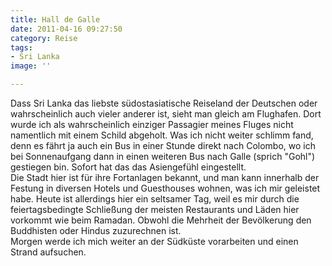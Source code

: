 ```yaml
---
title: Hall de Galle
date: 2011-04-16 09:27:50
category: Reise
tags:
- Sri Lanka
image: ''

---
```


Dass Sri Lanka das liebste südostasiatische Reiseland der Deutschen oder wahrscheinlich auch vieler anderer ist, sieht man gleich am Flughafen. Dort wurde ich als wahrscheinlich einziger Passagier meines Fluges nicht namentlich mit einem Schild abgeholt. Was ich nicht weiter schlimm fand, denn es fährt ja auch ein Bus in einer Stunde direkt nach Colombo, wo ich bei Sonnenaufgang dann in einen weiteren Bus nach Galle (sprich "Gohl") gestiegen bin. Sofort hat das das Asiengefühl eingestellt.  
Die Stadt hier ist für ihre Fortanlagen bekannt, und man kann innerhalb der Festung in diversen Hotels und Guesthouses wohnen, was ich mir geleistet habe. Heute ist allerdings hier ein seltsamer Tag, weil es mir durch die feiertagsbedingte Schließung der meisten Restaurants und Läden hier vorkommt wie beim Ramadan. Obwohl die Mehrheit der Bevölkerung den Buddhisten oder Hindus zuzurechnen ist.  
Morgen werde ich mich weiter an der Südküste vorarbeiten und einen Strand aufsuchen.
